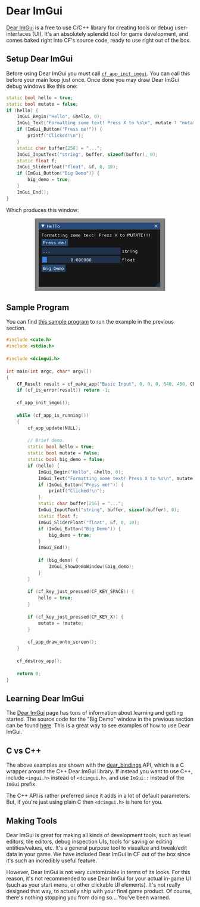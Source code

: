 # Dear ImGui

[Dear ImGui](https://github.com/ocornut/imgui) is a free to use C/C++ library for creating tools or debug user-interfaces (UI). It's an absolutely splendid tool for game development, and comes baked right into CF's source code, ready to use right out of the box.

## Setup Dear ImGui

Before using Dear ImGui you must call [`cf_app_init_imgui`](../app/cf_app_init_imgui.md). You can call this before your main loop just once. Once done you may draw Dear ImGui debug windows like this one:

```cpp
static bool hello = true;
static bool mutate = false;
if (hello) {
	ImGui_Begin("Hello", &hello, 0);
	ImGui_Text("Formatting some text! Press X to %s\n", mutate ? "mutate." : "MUTATE!!!");
	if (ImGui_Button("Press me!")) {
		printf("Clicked!\n");
	}
	static char buffer[256] = "...";
	ImGui_InputText("string", buffer, sizeof(buffer), 0);
	static float f;
	ImGui_SliderFloat("float", &f, 0, 10);
	if (ImGui_Button("Big Demo")) {
		big_demo = true;
	}
	ImGui_End();
}
```

Which produces this window:

<p align="center">
<img src=https://github.com/RandyGaul/cute_framework/blob/master/assets/imgui.png?raw=true>
</p>

## Sample Program

You can find [this sample program](https://github.com/RandyGaul/cute_framework/blob/master/samples/imgui.c) to run the example in the previous section.

```cpp
#include <cute.h>
#include <stdio.h>

#include <dcimgui.h>

int main(int argc, char* argv[])
{
	CF_Result result = cf_make_app("Basic Input", 0, 0, 0, 640, 480, CF_APP_OPTIONS_WINDOW_POS_CENTERED, argv[0]);
	if (cf_is_error(result)) return -1;

	cf_app_init_imgui();

	while (cf_app_is_running())
	{
		cf_app_update(NULL);

		// Brief demo.
		static bool hello = true;
		static bool mutate = false;
		static bool big_demo = false;
		if (hello) {
			ImGui_Begin("Hello", &hello, 0);
			ImGui_Text("Formatting some text! Press X to %s\n", mutate ? "mutate." : "MUTATE!!!");
			if (ImGui_Button("Press me!")) {
				printf("Clicked!\n");
			}
			static char buffer[256] = "...";
			ImGui_InputText("string", buffer, sizeof(buffer), 0);
			static float f;
			ImGui_SliderFloat("float", &f, 0, 10);
			if (ImGui_Button("Big Demo")) {
				big_demo = true;
			}
			ImGui_End();

			if (big_demo) {
				ImGui_ShowDemoWindow(&big_demo);
			}
		}

		if (cf_key_just_pressed(CF_KEY_SPACE)) {
			hello = true;
		}

		if (cf_key_just_pressed(CF_KEY_X)) {
			mutate = !mutate;
		}

		cf_app_draw_onto_screen();
	}

	cf_destroy_app();

	return 0;
}
```

## Learning Dear ImGui

The [Dear ImGui](https://github.com/ocornut/imgui) page has tons of information about learning and getting started. The source code for the "Big Demo" window in the previous section can be found [here](https://github.com/ocornut/imgui/blob/master/imgui_demo.cpp). This is a great way to see examples of how to use Dear ImGui.

## C vs C++

The above examples are shown with the [dear_bindings](https://github.com/dearimgui/dear_bindings) API, which is a C wrapper around the C++ Dear ImGui library. If instead you want to use C++, include `<imgui.h>` instead of `<dcimgui.h>`, and use `ImGui::` instead of the `ImGui` prefix.

The C++ API is rather preferred since it adds in a lot of default parameters. But, if you're just using plain C then `<dcimgui.h>` is here for you.

## Making Tools

Dear ImGui is great for making all kinds of development tools, such as level editors, tile editors, debug inspection UIs, tools for saving or editing entities/values, etc. It's a general purpose tool to visualize and tweak/edit data in your game. We have included Dear ImGui in CF out of the box since it's such an incredibly useful feature.

However, Dear ImGui is not very customizable in terms of its looks. For this reason, it's not recommended to use Dear ImGui for your actual in-game UI (such as your start menu, or other clickable UI elements). It's not really designed that way, to actually ship with your final game product. Of course, there's nothing stopping you from doing so... You've been warned.
